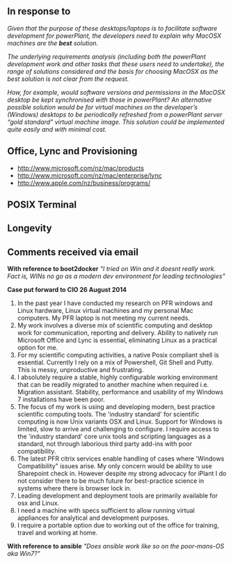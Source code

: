 ## In response to

*Given that the purpose of these desktops/laptops is to facilitate software development for powerPlant, the developers need to explain why MacOSX machines are the* ***best*** *solution.*
 
*The underlying requirements analysis (including both the powerPlant development work and other tasks that these users need to undertake), the range of solutions considered and the basis for choosing MacOSX as the best solution is not clear from the request.*
 
*How, for example, would software versions and permissions in the MacOSX desktop be kept synchronised with those in powerPlant? An alternative possible solution would be for virtual machines on the developer’s (Windows) desktops to be periodically refreshed from a powerPlant server “gold standard” virtual machine image. This solution could be implemented quite easily and with minimal cost.*

## Office, Lync and Provisioning

* http://www.microsoft.com/nz/mac/products
* http://www.microsoft.com/nz/mac/enterprise/lync
* http://www.apple.com/nz/business/programs/

## POSIX Terminal

## Longevity

## Comments received via email

**With reference to boot2docker**
*"I tried on Win and it doesnt really work. Fact is, WINs  no go as a modern dev environment for leading technologies"*

**Case put forward to CIO 26 August 2014**

1. In the past year I have conducted my research on PFR windows and Linux hardware, Linux virtual machines and my personal Mac computers. My PFR laptop is not meeting my current needs. 
2. My work involves a diverse mix of scientific computing and desktop work for communication, reporting and delivery. Ability to natively run Microsoft Office and Lync is essential, eliminating Linux as a practical option for me.
3. For my scientific computing activities, a native Posix compliant shell is essential. Currently I rely on a mix of Powershell, Git Shell and Putty. This is messy, unproductive and frustrating.
4. I absolutely require a stable, highly configurable working environment that can be readily migrated to another machine when required i.e. Migration assistant. Stability, performance and usability of my Windows 7 installations have been poor. 
5. The focus of my work is using and developing modern, best practice scientific computing tools. The 'industry standard' for scientific computing is  now Unix variants OSX and Linux. Support for Windows is limited, slow to arrive and challenging to configure. I require  access to the 'industry standard' core unix tools and scripting languages as a standard, not through laborious third party add-ins with poor compatibility.
6. The latest PFR citrix services enable handling of cases where 'Windows Compatibility" issues arise. My only concern would be ability to use Sharepoint check in. However despite my strong advocacy for iPlant I do not consider there to be much future for best-practice science  in systems where there is  browser  lock in. 
7. Leading development and deployment tools are primarily available for osx and Linux. 
8. I need a machine with specs sufficient to allow running virtual appliances for analytical and development purposes.
9. I require  a portable option due to working out of the office for training, travel and working at home.

**With reference to ansible**
*"Does ansible work like so on the poor-mans-OS aka Win7?"*
